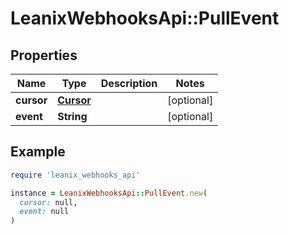 # LeanixWebhooksApi::PullEvent

## Properties

| Name | Type | Description | Notes |
| ---- | ---- | ----------- | ----- |
| **cursor** | [**Cursor**](Cursor.md) |  | [optional] |
| **event** | **String** |  | [optional] |

## Example

```ruby
require 'leanix_webhooks_api'

instance = LeanixWebhooksApi::PullEvent.new(
  cursor: null,
  event: null
)
```

